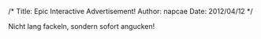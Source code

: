 /*
Title: Epic Interactive Advertisement!
Author: napcae
Date: 2012/04/12
*/

Nicht lang fackeln, sondern sofort angucken!
